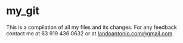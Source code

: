 # my_git
This is a compilation of all my files and its changes. For any feedback contact me at 63 919 436 0632 or at landoantonio.com@gmail.com.
